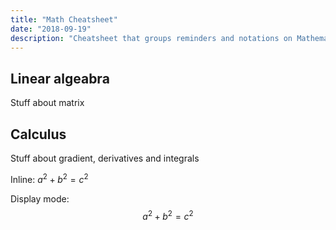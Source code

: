 ```yaml
---
title: "Math Cheatsheet"
date: "2018-09-19"
description: "Cheatsheet that groups reminders and notations on Mathematics"
---
```

## Linear algeabra
Stuff about matrix

## Calculus
Stuff about gradient, derivatives and integrals

Inline: $a^2 + b^2 = c^2$

Display mode:
$$
a^2 + b^2 = c^2
$$
